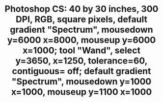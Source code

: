 ---
ee_id: '4243'
site: '1'
type: '2'
long_id: 2014-080 Photoshop CS
url: 2014-080-photoshop-cs
title: 'Photoshop CS: 40 by 30 inches, 300 DPI, RGB, square pixels, default gradient
  "Spectrum", mousedown y=6000 x=8000, mouseup y=6000 x=1000; tool "Wand", select
  y=3650, x=1250, tolerance=60, contiguous= off; default gradient "Spectrum", mousedown
  y=1000 x=1000, mouseup y=1100 x=1000'
year: '2014'
medium: Chromogenic print
commission:
dims: 40in x 40in
pitch:
ps:
live_url:
related:
youtube:
imgs: photoshop-cs-2014-080-full-database-team-jm.jpg
subheading:
display_year: '2014'
download:
add_credit:
add_credits:
related_code:
layout: things-i-made
---